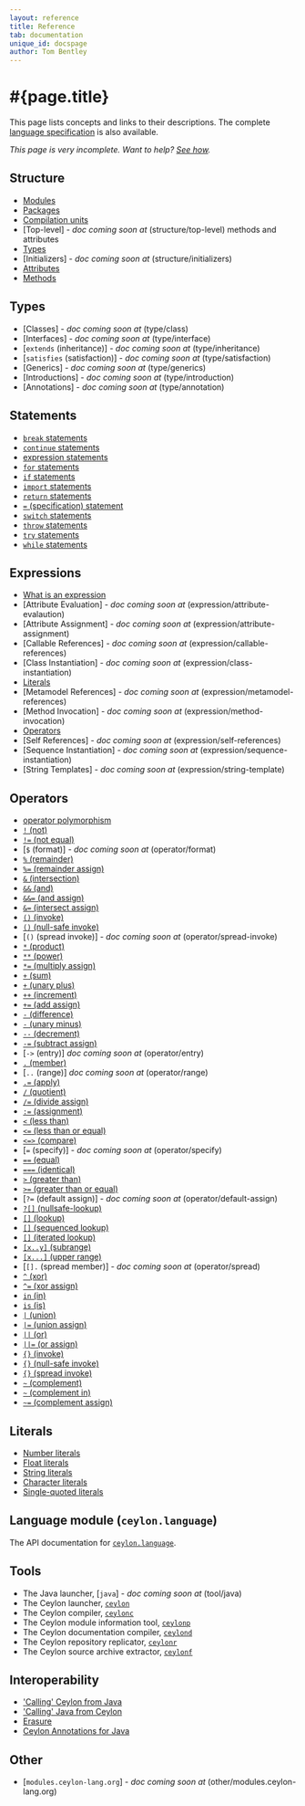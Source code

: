 ```yaml
---
layout: reference
title: Reference
tab: documentation
unique_id: docspage
author: Tom Bentley
---
```


# #{page.title}

This page lists concepts and links to their descriptions. The complete 
[language specification](/documentation/spec) is also available.

_This page is very incomplete. Want to help? [See how](/code/website)._


## Structure

* [Modules](structure/module)
* [Packages](structure/package)
* [Compilation units](structure/compilation-unit)
* [Top-level] - _doc coming soon at_ (structure/top-level) methods and attributes
* [Types](structure/type)
* [Initializers] - _doc coming soon at_ (structure/initializers)
* [Attributes](structure/attribute)
* [Methods](structure/method)

## Types

* [Classes] - _doc coming soon at_ (type/class)
* [Interfaces] - _doc coming soon at_ (type/interface)
* [`extends` (inheritance)] - _doc coming soon at_ (type/inheritance)
* [`satisfies` (satisfaction)] - _doc coming soon at_ (type/satisfaction)
* [Generics] - _doc coming soon at_ (type/generics)
* [Introductions] - _doc coming soon at_ (type/introduction) <!-- m3 -->
* [Annotations] - _doc coming soon at_ (type/annotation) <!-- m3 -->

## Statements

* [`break` statements](statement/break)
* [`continue` statements](statement/continue)
* [expression statements](expression)
* [`for` statements](statement/for)
* [`if` statements](statement/if)
* [`import` statements](statement/import)
* [`return` statements](statement/return)
* [`=` (specification) statement](statement/specification)
* [`switch` statements](statement/switch) <!-- m2 -->
* [`throw` statements](statement/throw)
* [`try` statements](statement/try)
* [`while` statements](statement/while)

## Expressions

* [What is an expression](expression)
* [Attribute Evaluation] - _doc coming soon at_ (expression/attribute-evalaution)
* [Attribute Assignment] - _doc coming soon at_ (expression/attribute-assignment)
* [Callable References] - _doc coming soon at_ (expression/callable-references) <!-- m2 -->
* [Class Instantiation] - _doc coming soon at_ (expression/class-instantiation)
* [Literals](#literals)
* [Metamodel References] - _doc coming soon at_ (expression/metamodel-references) <!-- m3 -->
* [Method Invocation] - _doc coming soon at_ (expression/method-invocation)
* [Operators](#operators)
* [Self References] - _doc coming soon at_ (expression/self-references)
* [Sequence Instantiation] - _doc coming soon at_ (expression/sequence-instantiation)
* [String Templates] - _doc coming soon at_ (expression/string-template)

## Operators

* [operator polymorphism](operator/operator-polymorphism)
* [`!`   (not)](operator/not)
* [`!=`  (not equal)](operator/not-equal)
* [`$`   (format)] - _doc coming soon at_ (operator/format)
* [`%`   (remainder)](operator/remainder)
* [`%=`  (remainder assign)](operator/remainder-assign)
* [`&`   (intersection)](operator/intersection) <!-- m2 -->
* [`&&`  (and)](operator/and)
* [`&&=` (and assign)](operator/and-assign)
* [`&=`  (intersect assign)](operator/intersect-assign) <!-- m2 -->
* [`()`  (invoke)](operator/invoke)
* [`()`  (null-safe invoke)](operator/nullsafe-invoke)
* [`()`  (spread invoke)] - _doc coming soon at_ (operator/spread-invoke)
* [`*`   (product)](operator/product)
* [`**`  (power)](operator/power)
* [`*=`  (multiply assign)](operator/multiply-assign)
* [`+`   (sum)](operator/sum)
* [`+`   (unary plus)](operator/unary_plus)
* [`++`  (increment)](operator/increment)
* [`+=`  (add assign)](operator/add-assign)
* [`-`   (difference)](operator/difference)
* [`-`   (unary minus)](operator/unary_minus)
* [`--`  (decrement)](operator/decrement)
* [`-=`  (subtract assign)](operator/subtract-assign)
* [`->`  (entry)] _doc coming soon at_ (operator/entry)
* [`.`   (member)](operator/member)
* [`..`  (range)] _doc coming soon at_ (operator/range)
* [`.=`  (apply)](operator/apply)
* [`/`   (quotient)](operator/quotient)
* [`/=`  (divide assign)](operator/divide-assign)
* [`:=`  (assignment)](operator/assignment)
* [`<`   (less than)](operator/less-than)
* [`<=`  (less than or equal)](operator/less-than-or-equal)
* [`<=>` (compare)](operator/compare)
* [`=`   (specify)] - _doc coming soon at_ (operator/specify)
* [`==`  (equal)](operator/equal)
* [`===` (identical)](operator/identical)
* [`>`   (greater than)](operator/greater-than)
* [`>=`  (greater than or equal)](operator/greater-than-or-equal)
* [`?=`  (default assign)] - _doc coming soon at_ (operator/default-assign)
* [`?[]` (nullsafe-lookup)](operator/nullsafe-lookup)
* [`[]`  (lookup)](operator/lookup)
* [`[]`  (sequenced lookup)](operator/sequenced-lookup)
* [`[]`  (iterated lookup)](operator/iterated-lookup)
* [`[x..y]` (subrange)](operator/subrange)
* [`[x...]` (upper range)](operator/upper-range)
* [`[].` (spread member)] - _doc coming soon at_ (operator/spread)
* [`^`   (xor)](operator/xor) <!-- m2 -->
* [`^=`  (xor assign)](operator/xor-assign) <!-- m2 -->
* [`in`  (in)](operator/in)
* [`is`  (is)](operator/is)
* [`|`   (union)](operator/union) <!-- m2 -->
* [`|=`  (union assign)](operator/union-assign) <!-- m2 -->
* [`||`  (or)](operator/or)
* [`||=` (or assign)](operator/or-assign)
* [`{}`  (invoke)](operator/invoke)
* [`{}`  (null-safe invoke)](operator/nullsafe-invoke)
* [`{}`  (spread invoke)](operator/spread-invoke)
* [`~`   (complement)](operator/complement) <!-- m2 -->
* [`~`   (complement in)](operator/complement-in) <!-- m2 -->
* [`~=`  (complement assign)](operator/complement-assign) <!-- m2 -->


## Literals

* [Number literals](literal/number)
* [Float literals](literal/float)
* [String literals](literal/string)
* [Character literals](literal/character)
* [Single-quoted literals](literal/single-quoted)

## Language module (`ceylon.language`)

The API documentation for [`ceylon.language`](#{site.urls.apidoc}/ceylon/language).


## Tools

* The Java launcher, [`java`] - _doc coming soon at_ (tool/java)
* The Ceylon launcher, [`ceylon`](tool/ceylon)
* The Ceylon compiler, [`ceylonc`](tool/ceylonc)
* The Ceylon module information tool, [`ceylonp`](tool/ceylonp)
* The Ceylon documentation compiler, [`ceylond`](tool/ceylond)
* The Ceylon repository replicator, [`ceylonr`](tool/ceylonr)
* The Ceylon source archive extractor, [`ceylonf`](tool/ceylonf)

## Interoperability

* ['Calling' Ceylon from Java](interoperability/ceylon-from-java)
* ['Calling' Java from Ceylon](interoperability/java-from-ceylon)
* [Erasure](interoperability/erasure)
* [Ceylon Annotations for Java](interoperability/annotations)

## Other

* [`modules.ceylon-lang.org`] - _doc coming soon at_ (other/modules.ceylon-lang.org)
